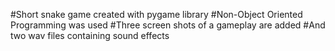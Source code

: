 #Short snake game created with pygame library
#Non-Object Oriented Programming was used
#Three screen shots of a gameplay are added
#And two wav files containing sound effects

